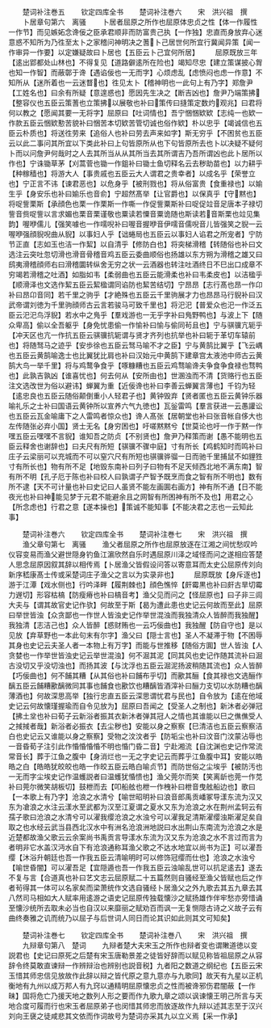 <!-- { "loadSidebar": true } -->

　　楚词补注巻五
　　钦定四库全书
　　楚词补注巻六
　　宋　洪兴祖　撰
　　卜居章句第六　离骚
　　卜居者屈原之所作也屈原体忠贞之性【体一作履性一作节】而见嫉妬念谗佞之臣承君顺非而防富贵己执【一作独】忠直而身放弃心迷意惑不知所为乃徃至太卜之家稽问神明决之蓍卜己居世何所宜行冀闻异策【闻一作审异一作要】以定嫌疑故曰卜居也【五臣云卜己宜何所居】
　　屈原既放三年【逺出郢都处山林也】不得复见【道路僻逺所在险也】竭知尽忠【建立策谋披心胷也知一作智】而蔽鄣于谗【遇谄佞也一无而字】心烦虑乱【虑愤闷也虑一作意】不知所从【迷所着也一云迷瞀也】徃见太卜【稽神明也一此句上有乃字】郑詹尹【工姓名也】曰余有所疑【意遑惑也】愿因先生决之【断吉凶也】詹尹乃端策拂【整容仪也五臣云策蓍也立策拂以展敬也补曰策传曰摓策定数灼观兆】曰君将何以教之【愿闻其要一无将字】屈原曰【吐词情也】吾宁悃悃欵欵【志纯一也欵一作款五臣云悃欵懃苦貌补曰悃苦本切欵苦管切诚也俗作欵】朴以忠乎【竭诚信也五臣云朴质也】将送徃劳来【追俗人也补曰劳去声来如字】斯无穷乎【不困贫也五臣云以此二事问其所宜以下类此补曰上句皆原所从也下句皆原所去也卜以决疑不疑何卜而以问詹尹何哉时之人去其所当从从其所当去其所谓吉乃吾所谓凶也此卜居所以作也】宁诛锄草茅【刈蒿菅也锄一作鉏补曰锄士鱼切释名云去秽助苗也】以力耕乎【种稼穑也】将游大人【事贵戚也五臣云大人谓君之贵幸者】以成名乎【荣誉立也】宁正言不讳【谏君恶也】以危身乎【被刑戮也】将从俗富贵【食重禄也】以媮生乎【身安乐也补曰媮乐也音俞】宁超然髙举【让官爵也】以保真乎【守黙也】将哫訾栗斯【承顔色也栗一作栗斯一作嘶一作促訾粟斯补曰哫促竝音足唐本子禄切訾音赀哫訾以言求媚也栗音栗谨敬也粟读若憟音粟诡随也斯读若音斯栗也竝见集韵】喔咿儒儿【强笑噱也一作嚅唲补曰喔音握咿音伊嚅音儒唲音儿皆强笑之貎一云喔咿强顔貎唲曲从貎】以事妇人乎【诎蜷局也五臣云以事妇人谄君之所宠者】宁防节正直【志如玉也洁一作絜】以自清乎【修防白也】将突梯滑稽【转随俗也补曰文选注云突吐忽切滑也滑音骨稽音鸡五臣云委曲顺俗也扬雄以东方朔为滑稽之雄又曰鸱夷滑稽顔师右曰滑稽圜转纵舍无穷之状一云酒器也转注吐酒终日不巳出口成章不穷竭若滑稽之吐酒】如脂如韦【柔弱曲也五臣云能滑柔也补曰韦柔皮也】以洁楹乎【顺滑泽也文选作絜五臣云絜楹谓同谄防也絜苦结切】宁昂昂【志行髙也昂一作卬补曰昂卬音同】若千里之驹乎【才絶殊也五臣云千里驹展才力也昂昂马行貎补曰汉武帝谓刘徳为千里驹顔师古云言若骏马可致千里也】将汜汜【普爱众也汜一作泛五臣云汜汜鸟浮貎】若水中之鳬乎【羣戏游也一无乎字补曰鳬野鸭也】与波上下【随众卑高】偷以全吾躯乎【身免忧患偷一作愉补曰愉与偷同茍且也】宁与骐骥亢轭乎【冲天区也亢一作抗五臣云骐骥抗轭谓与贤才齐列也抗举也补曰轭于革切车辕前也】将随驽马之迹乎【安歩徐也五臣云驽马喻不才之臣】宁与黄鹄比翼乎【飞云嵎也五臣云黄鹄喻逸士也比翼犹比肩也补曰汉始元中黄鹄下建章宫太液池中师古云黄鹄大鸟一举千里】将与鸡鹜争食乎【啄糠糟也五臣云鸡骛喻谗夫争食争食禄也骛鸭也】此孰吉孰凶【谁喜忧也】何去何从【安所由也】世溷浊而不清【货赂行也五臣注文选改世为俗以避讳】蝉翼为重【近佞谗也补曰李善云蝉翼言薄也】千钧为轻【逺忠良也五臣云随俗颠倒重小人轻君子也】黄钟毁弃【贤者匿也五臣云黄钟乐器喻礼乐之士补曰国语云黄钟所以宣养六气九徳也】瓦釡雷鸣【羣言获进一云愚讙讼也五臣云瓦金喻庸下之人雷鸣者惊众也】谗人髙张【居朝堂也补曰张音帐自侈大也左传随张必弃小国】贤士无名【身穷困也】吁嗟黙黙兮【世莫论也吁一作于黙一作嘿五臣云嘿嘿不言貎】谁知吾之防贞【不别贤也】詹尹乃释策而谢【愚不能明也五臣云释舍也谢辞也】曰夫尺有所短【骐骥不骤中庭】寸有所长【鸡鹤知时而鸣补曰庄子云梁丽可以充城而不可以窒穴尺有所短也骐骥骅骝一日而驰千里捕鼠不如貍狌寸有所长也】物有所不足【地毁东南补曰列子曰物有不足天倾西北地不满东南】智有所不明【孔子厄于陈也补曰校人曰孰谓子产智予既烹而食之智有所不明也】数有所不逮【天不可计量也补曰史记曰人虽贤不能左画圎右画方】神有所不通【日不能夜光也补曰神能见梦于元君不能避余且之网智有所困神有所不及也】用君之心【所念虑也】行君之意【遂本操也】策诚不能知事【不能决君之志也一云知此事】

　　楚词补注巻六
　　钦定四库全书
　　楚词补注巻七
　　宋　洪兴祖　撰
　　渔父章句第七　离骚
　　渔父者屈原之所作也屈原放逐在江湘之间忧愁叹吟仪容变易而渔父避世隠身钓鱼江濵欣然自乐时遇屈原川泽之域怪而问之遂相应答楚人思念屈原因叙其辞以相传焉【卜居渔父皆假设问答以寄意耳而太史公屈原传刘向新序嵇康髙士传或采楚词庄子渔父之言以为实录非也】
　　屈原既放【身斥逐也】游于江潭【戏水侧也】行吟泽畔【履荆棘也】顔色憔悴【皯霉黒也补曰皯古旱切霉力遟切】形容枯槁【防瘦瘠也补曰槁音考】渔父见而问之【怪屈原也】曰子非三闾大夫与【谓其故官史记作欤】何故至于斯【曷为遭此患也史记云何故而至此】屈原曰举世皆浊【众贪鄙也一作世人皆浊史记作举世混浊而我独清众人皆醉而我独醒】我独清【志洁己也】众人皆醉【惑财贿也一云巧佞曲也】我独醒【防自守也】是以见放【弃草野也一本此句末有尔字】渔父曰【隠士言也】圣人不凝滞于物【不困辱其身也史记云夫圣人者一本物上有万字】而能与世推移【随俗方圎】世人皆浊【人贪婪也一作举世皆浊史记云举世混浊】何不淈其泥【同其风也史记作随其流补曰淈古没切又乎没切浊也】而扬其波【与沈浮也五臣云淈泥扬波稍随其流也】众人皆醉【巧佞曲也】何不餔其糟【从其俗也补曰餔布乎切】而歠其酾【食其禄也文选酾作醨五臣云餔糟歠醨微同其事也餔食也歠饮也糟醨皆酒滓补曰酾力支切以水防糟也醨薄酒也】何故深思高举【独行忠直五臣云深思谓忧君与民也】自令放为【逺在他域史记云何故懐瑾握瑜而自令见放为】屈原曰吾闻之【受圣人之制也】新沐者必弹冠【拂土坌也补曰荀子云新浴者振其衣新沐者弹其冠人之情也其谁能以巳之僬僬受人之掝掝者哉】新浴者必振衣【去尘秽也】安能以身之察察【巳清洁也五臣云察察洁白也史记云又谁能以身之察察】受物之汶汶者乎【防垢尘也补曰汶音门汶蒙沾辱也一音昏荀子注引此作惛惛惛惛不明也惛门昏二音】宁赴湘流【自沈渊也史记作常流常音长】葬于江鱼之腹中【身消烂也一无之字史记云而葬乎江鱼腹中耳】安能以皓皓之白【皓皓犹皎皎也皓一作皎五臣云皓白喻贞节】而防世俗之尘埃乎【被防汚也一无而字尘埃史记作温蠖説者曰温蠖犹惛愦也】渔父莞尔而笑【笑离龂也莞一作苋补曰莞尔微笑胡板切】鼓枻而去【叩船舷也枻一作栧补曰枻音曳舷船边也】歌曰【一本歌上有乃字】沧浪之水清兮【喻世昭明补曰浪音郎禹贡嶓冢导漾东流为汉又东为凔浪之水注云漾水至武都为汉至江夏谓之夏水又东为沧浪之水在荆州孟轲云有孺子歌曰沧浪之水清兮可以濯我缨沧浪之水浊兮可以濯我足清斯濯缨浊斯濯足矣自取之也水经云武当县西北汉水中有洲名沧浪洲地説曰水出荆山东南流为沧浪之水是近楚都故渔父歌云云余案尚书禹贡言导漾水东流为汉又东为沧浪之水不言过而言为者明非它水盖汉沔水自下有沧浪通称耳渔父歌之不达水地宜以尚书为正】可以濯吾缨【沐浴升朝廷也吾一作我五臣云清喻明时可以修饰冠缨而仕也】沧浪之水浊兮【喻世昏闇】可以濯吾足【宜隠遁也吾一作我五臣云浊喻乱世可以抗足逺去】遂去不复与言【合道真也补曰艺文志云屈原赋二十五篇然则自骚经至渔父皆赋也后之作者茍得其一体可以名家矣而梁萧统作文选自骚经卜居渔父之外九歌去其五九章去其八然司马相如大人赋率用逺游之语史记屈原传独载懐沙之赋扬雄作伴牢愁亦旁惜诵至懐沙统所去取未必当也自汉以来靡丽之赋劝百而讽一无复恻隠古诗之义故子云有曲终奏雅之讥而统乃以屈子与后世词人同日而论其识如此则其文可知矣】

　　楚词补注巻七
　　钦定四库全书
　　楚词补注巻八
　　宋　洪兴祖　撰
　　九辩章句第八　楚词
　　九辩者楚大夫宋玉之所作也辩者变也谓敶道徳以变説君也【史记曰原死之后楚有宋玉唐勒景差之徒皆好辞而以赋见称皆祖屈原之从容辞令终莫敢直谏辩一作辨辩治也辨别也説音税】九者阳之数道之纲纪也【五臣云宋玉惜其师忠信见放故作此辞以辩之皆代原之意九意亦与九歌同】故天有九星以正机衡地有九州以成万邦人有九窍以通精明屈原懐忠贞之性而被谗邪伤君闇蔽【一作昧】国将危亡乃援天地之数列人形之要而作九歌九章之颂以讽谏懐王明己所言与天地合度可履而行也宋玉者屈原弟子也闵惜其师忠而放逐故作九辩以述其志至于汉兴刘向王襃之徒咸悲其文依而作词故号为楚词亦采其九以立义焉【采一作承】
